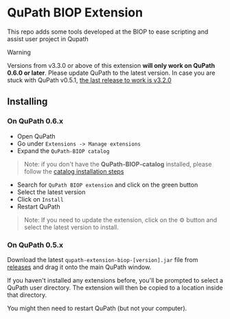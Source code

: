 # QuPath BIOP Extension

This repo adds some tools developed at the BIOP to ease scripting and assist user project in Qupath

> [!WARNING]
> Versions from v3.3.0 or above of this extension **will only work on QuPath 0.6.0 or later**. Please update QuPath to the latest version. 
> In case you are stuck with QuPath v0.5.1, [the last release to work is v3.2.0](https://github.com/BIOP/qupath-extension-biop/releases/tag/v3.2.0)


## Installing
### On QuPath 0.6.x

- Open QuPath
- Go under `Extensions -> Manage extensions`
- Expand the `QuPath-BIOP catalog`

> Note: if you don't have the **QuPath-BIOP-catalog** installed, please follow the [catalog installation steps](https://github.com/BIOP/qupath-biop-catalog?tab=readme-ov-file#installation)

- Search for `QuPath BIOP extension` and click on the green button
- Select the latest version
- Click on `Install`
- Restart QuPath

> Note: If you need to update the extension, click on the ⚙️ button and select the latest version to install.


### On QuPath 0.5.x
Download the latest `qupath-extension-biop-[version].jar` file
from [releases](https://github.com/biop/qupath-extension-biop/releases) and drag it onto the main QuPath window.

If you haven't installed any extensions before, you'll be prompted to select a QuPath user directory. The extension will
then be copied to a location inside that directory.

You might then need to restart QuPath (but not your computer).
